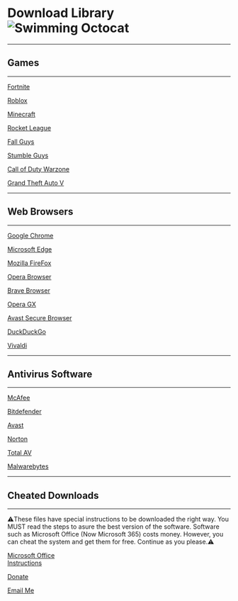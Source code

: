 Download Library![Swimming Octocat](http://i.imgur.com/Cj4rMrS.gif "Download Library")
======================================================================================

* * *

Games
-----

* * *

  
[Fortnite](https://store.epicgames.com/en-US/p/fortnite)  
  
[Roblox](https://www.roblox.com/download)  
  
[Minecraft](https://www.minecraft.net)  
  
[Rocket League](https://store.epicgames.com/en-US/p/rocket-league)  
  
[Fall Guys](https://www.fallguys.com/en-US/download)  
  
[Stumble Guys](https://store.steampowered.com/app/1677740/Stumble_Guys/)  
  
[Call of Duty Warzone](https://store.steampowered.com/app/1962663/Call_of_Duty_Warzone_20/)  
  
[Grand Theft Auto V](https://www.filehorse.com/download-grand-theft-auto-5/download/)

* * *

Web Browsers
------------

* * *

  
  
[Google Chrome](https://www.google.com/chrome/)  
  
[Microsoft Edge](https://www.microsoft.com/en-us/edge/download?form=MA13FJ)  
  
[Mozilla FireFox](https://www.mozilla.org/en-US/firefox/new/)  
  
[Opera Browser](https://www.opera.com/download)  
  
[Brave Browser](https://brave.com/download/)  
  
[Opera GX](https://www.opera.com/gx)  
  
[Avast Secure Browser](https://www.avast.com/en-us/secure-browser#pc)  
  
[DuckDuckGo](https://duckduckgo.com/app)  
  
[Vivaldi](https://vivaldi.com/)

* * *

Antivirus Software
------------------

* * *

[McAfee](https://www.mcafee.com/en-us/antivirus.html)  
  
[Bitdefender](https://www.bitdefender.com/media/html/consumer/new/2020/cl-offer-opt/?pid=60off&cid=aff|c|ir)  
  
[Avast](https://www.avast.com/en-us/index#pc)  
  
[Norton](https://us.norton.com/store?expid=NLLDEF&promocode=NLLDEF&SID=05wv9ZD7VezPqXswsaOb2NR&cjid=5226272&clickid=e448e930d0c911ed811eed9f0a82b820&af_sub4=aff&af_sub5=CJ&c=CJ&cjevent=e448e930d0c911ed811eed9f0a82b820)  
  
[Total AV](https://www.totalav.com/free-download)  
  
[Malwarebytes](https://www.malawarebytes.com/download)

* * *

Cheated Downloads
-----------------

* * *

⚠️These files have special instructions to be downloaded the right way. You MUST read the steps to asure the best version of the software. Software such as Microsoft Office (Now Microsoft 365) costs money. However, you can cheat the system and get them for free. Continue as you please.⚠️

  
[Microsoft Office](https://drive.google.com/file/d/1NQvbP7j8Nf3f1rJELHoh5I0eWaOO_57a/view?usp=share_link)  
[Instructions](https://msguides.com/office-2021#:~:text=Use%20act%20command%20to%20activate%20Office%202021%20If,try%20the%20command%20%E2%80%9Cact%E2%80%9D%20again%20until%20you%20succeed.)  
  
[Donate][1]

[1]: https://www.github.com/sponsors/downloadguy
(Any donation helps ❤️)

[Email Me](mailto:adamabdallah2011@outlook.com)